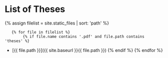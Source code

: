 # List of Theses

{% assign filelist = site.static_files | sort: 'path'  %}
    
       {% for file in filelist %}
            {% if file.name contains '.pdf' and file.path contains 'theses' %}
 - [{{ file.path }}]({{ site.baseurl }}{{ file.path }})
            {% endif %}
        {% endfor %}
        
